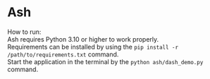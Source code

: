 # Ash

How to run:   
Ash requires Python 3.10 or higher to work properly.   
Requirements can be installed by using the ```pip install -r /path/to/requirements.txt``` command.  
Start the application in the terminal by the ```python ash/dash_demo.py``` command.

